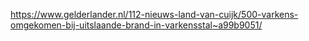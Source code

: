 https://www.gelderlander.nl/112-nieuws-land-van-cuijk/500-varkens-omgekomen-bij-uitslaande-brand-in-varkensstal~a99b9051/
